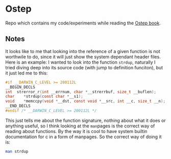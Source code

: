 # Ostep

Repo which contains my code/experiments while reading the [Ostep book](https://pages.cs.wisc.edu/~remzi/OSTEP/).

## Notes

It looks like to me that looking into the reference of a given function is not worthwile to do, since it will just show the system dependant header files.
Here is an example:
I wanted to look into the function `strdup`, naturally I tried diving deep into its source code (with jump to definition funciton), but it just led me to this:

```c
#if __DARWIN_C_LEVEL >= 200112L
__BEGIN_DECLS
int	 strerror_r(int __errnum, char *__strerrbuf, size_t __buflen);
char	*strdup(const char *__s1);
void	*memccpy(void *__dst, const void *__src, int __c, size_t __n);
__END_DECLS
#endif /* __DARWIN_C_LEVEL >= 200112L */
```

This just tells me about the function signature, nothing about what it does or anything useful, so I think looking at the `man`pages is the correct way of reading about functions. By the way it is cool to have system builtin documentation for c in a form of manpages.
So the correct way of doing it is:

```sh
man strdup
```
